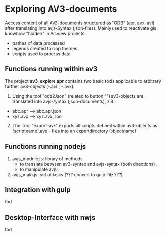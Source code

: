 # Exploring AV3-documents
Access content of all AV3-documents structured as "ODB" (apr, avx, avl) after translating into avjs-Syntax (json-files). 
Mainly used to reactivate gis knowhow "hidden" in Arcview projects.

- pathes of data processed
- legends created to map themes
- scripts used to process data   

## Functions running within av3
The project **av3_explore.apr** contains two basic tools applicable to arbitrary further av3-objects (-.apr , -.avx):

1. Using the tool "odb2Json" (related to button "") av3-objects are translated into avjs-syntax (json-documents), z.B.:
- abc.apr --> abc.apr.json   
- xyz.avx --> xyz.avx.json
 
2. The Tool "export-ave" exports all scripts defined within av3-objects as [scriptname].ave - files into an exportdirectory [objectname] 

## Functions running nodejs

1. avjs_module.js:  library of methods 
    - to translate between av3-syntax and avjs-syntax (both directions) .
    - to manipulate avjs 
2. avjs_main.js:    set of tasks (??? convert to gulp-file ???)  

## Integration with gulp
tbd

## Desktop-Interface with nwjs
tbd

